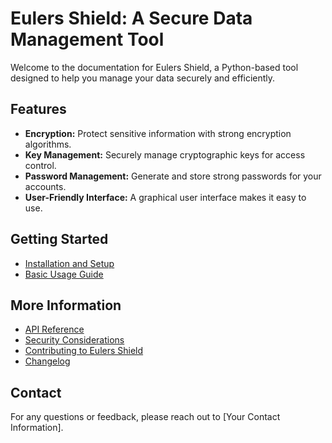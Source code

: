 # Eulers Shield: A Secure Data Management Tool

Welcome to the documentation for Eulers Shield, a Python-based tool designed to help you manage your data securely and efficiently.

## Features

* **Encryption:**  Protect sensitive information with strong encryption algorithms.
* **Key Management:** Securely manage cryptographic keys for access control.
* **Password Management:** Generate and store strong passwords for your accounts.
* **User-Friendly Interface:**  A graphical user interface makes it easy to use.

## Getting Started

* [Installation and Setup](getting-started.md)
* [Basic Usage Guide](usage-guides.md)

## More Information

* [API Reference](api-reference.md)
* [Security Considerations](security.md)
* [Contributing to Eulers Shield](contributing.md)
* [Changelog](changelog.md)

## Contact

For any questions or feedback, please reach out to [Your Contact Information].
